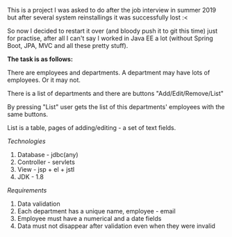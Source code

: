 This is a project I was asked to do after the job interview
in summer 2019 but after several system reinstallings it was successfully lost :<

So now I decided to restart it over (and bloody push it to git this time)
just for practise, after all I can't say I worked in Java EE a lot (without 
Spring Boot, JPA, MVC and all these pretty stuff).

**The task is as follows:**

There are employees and departments.
A department may have lots of employees. Or it may not.

There is a list of departments and there are buttons "Add/Edit/Remove/List"
 
By pressing "List" user gets the list of this departments' employees with
the same buttons.

List is a table, pages of adding/editing - a set of text fields.

*Technologies*

1. Database - jdbc(any)
2. Controller - servlets
3. View - jsp + el + jstl
4. JDK - 1.8

*Requirements*

1. Data validation
2. Each department has a unique name, employee - email
3. Employee must have a numerical and a date fields
4. Data must not disappear after validation even when they were invalid

